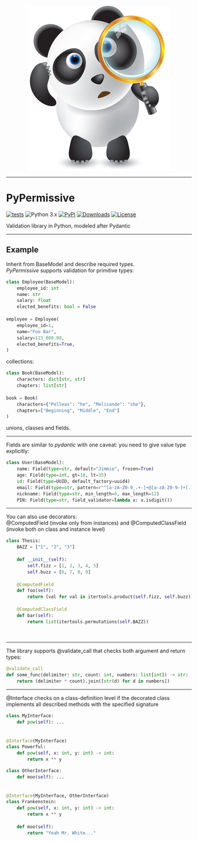<p align="center">
  <img src="https://github.com/kaliv0/pypermissive/blob/main/assets/permissive.jpg?raw=true" alt="Permissive Path">
</p>

---

# PyPermissive

[![tests](https://img.shields.io/github/actions/workflow/status/kaliv0/pypermissive/ci.yml)](https://github.com/kaliv0/pypermissive/actions/workflows/ci.yml)
![Python 3.x](https://img.shields.io/badge/python-3.12-blue?style=flat-square&logo=Python&logoColor=white)
[![PyPI](https://img.shields.io/pypi/v/pypermissive.svg)](https://pypi.org/project/pypermissive/)
[![Downloads](https://static.pepy.tech/badge/pypermissive)](https://pepy.tech/projects/pypermissive)
[![License](https://img.shields.io/badge/License-MIT-yellow?style=flat-square)](https://github.com/kaliv0/pypermissive/blob/main/LICENSE)

Validation library in Python, modeled after Pydantic

--------------------------------
## Example

Inherit from BaseModel and describe required types.<br>
<i>PyPermissive</i> supports validation for primitive types:
```python
class Employee(BaseModel):
    employee_id: int
    name: str
    salary: float
    elected_benefits: bool = False
    
employee = Employee(
    employee_id=1,
    name="Foo Bar",
    salary=123_000.00,
    elected_benefits=True,
)
```
collections:
```python
class Book(BaseModel):
    characters: dict[str, str]
    chapters: list[str]
    
book = Book(
    characters={"Pelleas": "he", "Melisande": "she"},
    chapters=["Beginning", "Middle", "End"]
)
```
unions, classes and fields.<br>

--------------------------------
Fields are similar to <i>pydantic</i> with one caveat: you need to give value type explicitly:
```python
class User(BaseModel):
    name: Field(type=str, default="Jimmie", frozen=True)
    age: Field(type=int, gt=18, lt=35)
    id: Field(type=UUID, default_factory=uuid4)
    email: Field(type=str, pattern=r"^[a-zA-Z0-9_.+-]+@[a-zA-Z0-9-]+[.][a-zA-Z0-9-.]+$")
    nickname: Field(type=str, min_length=6, max_length=12)
    PIN: Field(type=str, field_validator=lambda x: x.isdigit())

```

--------------------------------
You can also use decorators:<br>
@ComputedField (invoke only from instances) and @ComputedClassField (invoke both on class and instance level)
```python
class Thesis:
    BAZZ = ["1", "2", "3"]

    def __init__(self):
        self.fizz = [1, 2, 3, 4, 5]
        self.buzz = [6, 7, 8, 9]

    @ComputedField
    def foo(self):
        return [val for val in itertools.product(self.fizz, self.buzz)]

    @ComputedClassField
    def bar(self):
        return list(itertools.permutations(self.BAZZ))

    
```

--------------------------------
The library supports @validate_call that checks both argument and return types:
```python
@validate_call
def some_func(delimiter: str, count: int, numbers: list[int]) -> str:
    return (delimiter * count).join([str(d) for d in numbers])
```

--------------------------------
@Interface checks on a class-definition level if the decorated class implements all described methods with the specified signature
```python
class MyInterface:
    def pow(self): ...


@Interface(MyInterface)
class Powerful:
    def pow(self, x: int, y: int) -> int:
        return x ** y
```

```python
class OtherInterface:
    def moo(self): ...


@Interface(MyInterface, OtherInterface)
class Frankenstein:
    def pow(self, x: int, y: int) -> int:
        return x ** y

    def moo(self):
        return "Yeah Mr. White..."
```
